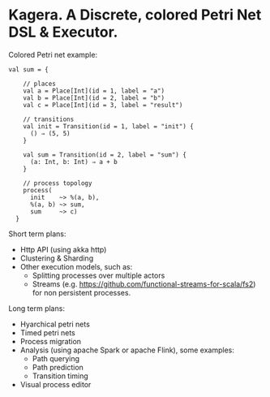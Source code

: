 # Kagera. A Discrete, colored Petri Net DSL & Executor.

Colored Petri net example:

```
val sum = {

    // places
    val a = Place[Int](id = 1, label = "a")
    val b = Place[Int](id = 2, label = "b")
    val c = Place[Int](id = 3, label = "result")

    // transitions
    val init = Transition(id = 1, label = "init") {
      () ⇒ (5, 5)
    }

    val sum = Transition(id = 2, label = "sum") {
      (a: Int, b: Int) ⇒ a + b
    }

    // process topology
    process(
      init    ~> %(a, b),
      %(a, b) ~> sum,
      sum     ~> c)
  }

```

Short term plans:
* Http API (using akka http)
* Clustering & Sharding
* Other execution models, such as:
  * Splitting processes over multiple actors
  * Streams (e.g. https://github.com/functional-streams-for-scala/fs2) for non persistent processes.

Long term plans:
* Hyarchical petri nets
* Timed petri nets
* Process migration
* Analysis (using apache Spark or apache Flink), some examples:
  * Path querying
  * Path prediction
  * Transition timing
* Visual process editor


